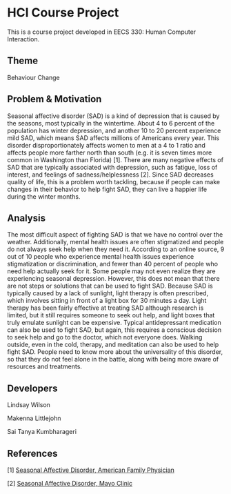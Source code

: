 # HCI Course Project
This is a course project developed in EECS 330: Human Computer Interaction.

## Theme
Behaviour Change

## Problem & Motivation
Seasonal affective disorder (SAD) is a kind of depression that is caused by the seasons, most typically in the wintertime. About 4 to 6 percent of the population has winter depression, and another 10 to 20 percent experience mild SAD, which means SAD affects millions of Americans every year. This disorder disproportionately affects women to men at a 4 to 1 ratio and affects people more farther north than south (e.g. it is seven times more common in Washington than Florida) [1]. There are many negative effects of SAD that are typically associated with depression, such as fatigue, loss of interest, and feelings of sadness/helplessness [2]. Since SAD decreases quality of life, this is a problem worth tackling, because if people can make changes in their behavior to help fight SAD, they can live a happier life during the winter months.

## Analysis
The most difficult aspect of fighting SAD is that we have no control over the weather. Additionally, mental health issues are often stigmatized and people do not always seek help when they need it. According to an online source, 9 out of 10 people who experience mental health issues experience stigmatization or discrimination, and fewer than 40 percent of people who need help actually seek for it. Some people may not even realize they are experiencing seasonal depression. However, this does not mean that there are not steps or solutions that can be used to fight SAD. Because SAD is typically caused by a lack of sunlight, light therapy is often prescribed, which involves sitting in front of a light box for 30 minutes a day. Light therapy has been fairly effective at treating SAD although research is limited, but it still requires someone to seek out help, and light boxes that truly emulate sunlight can be expensive. Typical antidepressant medication can also be used to fight SAD, but again, this requires a conscious decision to seek help and go to the doctor, which not everyone does. Walking outside, even in the cold, therapy, and meditation can also be used to help fight SAD. People need to know more about the universality of this disorder, so that they do not feel alone in the battle, along with being more aware of resources and treatments.

## Developers
Lindsay Wilson

Makenna Littlejohn

Sai Tanya Kumbharageri

## References
[1] [Seasonal Affective Disorder, American Family Physician](https://www.aafp.org/afp/2000/0301/p1531.html)

[2] [Seasonal Affective Disorder, Mayo Clinic](https://www.mayoclinic.org/diseases-conditions/seasonal-affective-disorder/symptoms-causes/syc-20364651)
